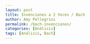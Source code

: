 ```yaml
---
layout: post
title: Invenciones a 2 Voces / Bach
author: Amy Pellegrini
permalink: /bach-invenciones/
categories: [Análisis]
tags: [Análisis, Bach]
---
```

